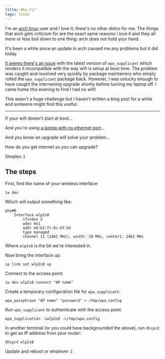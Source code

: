 ```yaml
---
title: Why-fi?
tags: linux
---
```


I'm an [arch linux](http://archlinux.org) user and I love it; there's no other distro for me. The things that arch gets criticism for are the exact same reasons I love it and they all more or less boil down to one thing: arch does not hold your hand.

It's been a while since an update in arch caused me any problems but it did today.

[It seems there's an issue](https://bbs.archlinux.org/viewtopic.php?id=196584) with the latest version of `wpa_supplicant` which renders it incompatible with the way wifi is setup at boot time. The problem was caught and resolved very quickly by package maintainers who simply rolled the `wpa_supplicant` package back. However, I was unlucky enough to have caught the intervening upgrade shortly before turning my laptop off. I came home this evening to find I had no wifi!

This wasn't a huge challenge but I haven't written a blog post for a while and someone might find this useful:

---

If your wifi doesn't start at boot...

And you're using [a laptop with no ethernet port](https://www.dell.com/en-us/shop/cty/xps-13-9333/spd/xps-13-9333)...

And you know an upgrade will solve your problem...

How do you get internet so you can upgrade?

Simples :)

## The steps

First, find the name of your wireless interface:

```shell 
iw dev
```

Which will output something like:

```console 
phy#0
    Interface wlp2s0
        ifindex 2
        wdev 0x1
        addr e8:b1:fc:6c:bf:b5
        type managed
        channel 11 (2462 MHz), width: 20 MHz, center1: 2462 MHz
```

Where `wlp2s0` is the bit we're interested in.

Now bring the interface up:

```shell 
ip link set wlp2s0 up
```

Connect to the access point:

```shell 
iw dev wlp2s0 connect "AP name"
```

Create a temporary configuration file for `wpa_supplicant`:

```shell 
wpa_passphrase "AP name" "password" > /tmp/wpa.config
```

Run `wpa_supplicant` to authenticate with the access point:

```shell 
wpa_supplication -iwlp2s0 -c/tmp/wpa.config
```

In another terminal (or you could have backgrounded the above), run `dhcpcd` to get an IP address from your router:

```shell 
dhcpcd wlp2s0
```

Update and reboot or whatever :)
